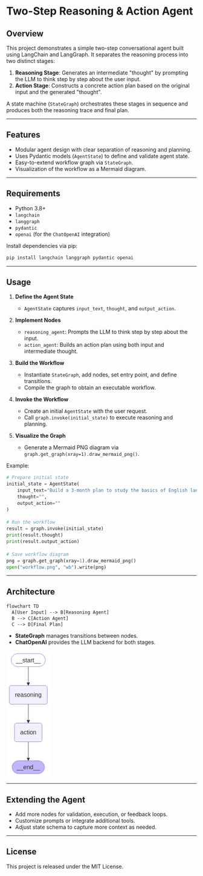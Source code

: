 # Two-Step Reasoning & Action Agent

## Overview
This project demonstrates a simple two-step conversational agent built using LangChain and LangGraph. It separates the reasoning process into two distinct stages:

1. **Reasoning Stage**: Generates an intermediate "thought" by prompting the LLM to think step by step about the user input.
2. **Action Stage**: Constructs a concrete action plan based on the original input and the generated "thought".

A state machine (`StateGraph`) orchestrates these stages in sequence and produces both the reasoning trace and final plan.

---

## Features
- Modular agent design with clear separation of reasoning and planning.
- Uses Pydantic models (`AgentState`) to define and validate agent state.
- Easy-to-extend workflow graph via `StateGraph`.
- Visualization of the workflow as a Mermaid diagram.

---

## Requirements
- Python 3.8+
- `langchain`
- `langgraph`
- `pydantic`
- `openai` (for the `ChatOpenAI` integration)

Install dependencies via pip:

```bash
pip install langchain langgraph pydantic openai
```

---

## Usage
1. **Define the Agent State**
   - `AgentState` captures `input_text`, `thought`, and `output_action`.

2. **Implement Nodes**
   - `reasoning_agent`: Prompts the LLM to think step by step about the input.
   - `action_agent`: Builds an action plan using both input and intermediate thought.

3. **Build the Workflow**
   - Instantiate `StateGraph`, add nodes, set entry point, and define transitions.
   - Compile the graph to obtain an executable workflow.

4. **Invoke the Workflow**
   - Create an initial `AgentState` with the user request.
   - Call `graph.invoke(initial_state)` to execute reasoning and planning.

5. **Visualize the Graph**
   - Generate a Mermaid PNG diagram via `graph.get_graph(xray=1).draw_mermaid_png()`.

Example:

```python
# Prepare initial state
initial_state = AgentState(
    input_text="Build a 3-month plan to study the basics of English language",
    thought="",
    output_action=""
)

# Run the workflow
result = graph.invoke(initial_state)
print(result.thought)
print(result.output_action)

# Save workflow diagram
png = graph.get_graph(xray=1).draw_mermaid_png()
open("workflow.png", "wb").write(png)
```

---

## Architecture
```mermaid
flowchart TD
  A[User Input] --> B[Reasoning Agent]
  B --> C[Action Agent]
  C --> D[Final Plan]
```

- **StateGraph** manages transitions between nodes.
- **ChatOpenAI** provides the LLM backend for both stages.


![imagem](react_agent_graph.png)

---

## Extending the Agent
- Add more nodes for validation, execution, or feedback loops.
- Customize prompts or integrate additional tools.
- Adjust state schema to capture more context as needed.

---

## License
This project is released under the MIT License.

